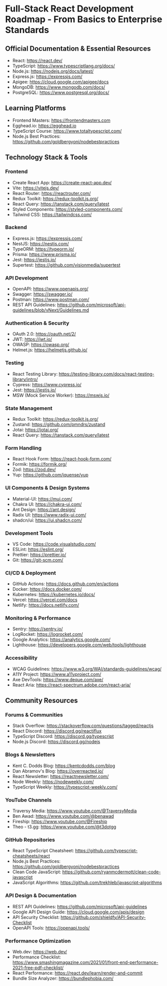 # Full-Stack React Development Roadmap - From Basics to Enterprise Standards

## Official Documentation & Essential Resources
- React: https://react.dev/
- TypeScript: https://www.typescriptlang.org/docs/
- Node.js: https://nodejs.org/docs/latest/
- Express.js: https://expressjs.com/
- Apigee: https://cloud.google.com/apigee/docs
- MongoDB: https://www.mongodb.com/docs/
- PostgreSQL: https://www.postgresql.org/docs/

## Learning Platforms
- Frontend Masters: https://frontendmasters.com
- Egghead.io: https://egghead.io
- TypeScript Course: https://www.totaltypescript.com/
- Node.js Best Practices: https://github.com/goldbergyoni/nodebestpractices

## Technology Stack & Tools

### Frontend
- Create React App: https://create-react-app.dev/
- Vite: https://vitejs.dev/
- React Router: https://reactrouter.com/
- Redux Toolkit: https://redux-toolkit.js.org/
- React Query: https://tanstack.com/query/latest
- Styled Components: https://styled-components.com/
- Tailwind CSS: https://tailwindcss.com/

### Backend
- Express.js: https://expressjs.com/
- NestJS: https://nestjs.com/
- TypeORM: https://typeorm.io/
- Prisma: https://www.prisma.io/
- Jest: https://jestjs.io/
- Supertest: https://github.com/visionmedia/supertest

### API Development
- OpenAPI: https://www.openapis.org/
- Swagger: https://swagger.io/
- Postman: https://www.postman.com/
- REST API Guidelines: https://github.com/microsoft/api-guidelines/blob/vNext/Guidelines.md

### Authentication & Security
- OAuth 2.0: https://oauth.net/2/
- JWT: https://jwt.io/
- OWASP: https://owasp.org/
- Helmet.js: https://helmetjs.github.io/

### Testing
- React Testing Library: https://testing-library.com/docs/react-testing-library/intro/
- Cypress: https://www.cypress.io/
- Jest: https://jestjs.io/
- MSW (Mock Service Worker): https://mswjs.io/

### State Management
- Redux Toolkit: https://redux-toolkit.js.org/
- Zustand: https://github.com/pmndrs/zustand
- Jotai: https://jotai.org/
- React Query: https://tanstack.com/query/latest

### Form Handling
- React Hook Form: https://react-hook-form.com/
- Formik: https://formik.org/
- Zod: https://zod.dev/
- Yup: https://github.com/jquense/yup

### UI Components & Design Systems
- Material-UI: https://mui.com/
- Chakra UI: https://chakra-ui.com/
- Ant Design: https://ant.design/
- Radix UI: https://www.radix-ui.com/
- shadcn/ui: https://ui.shadcn.com/

### Development Tools
- VS Code: https://code.visualstudio.com/
- ESLint: https://eslint.org/
- Prettier: https://prettier.io/
- Git: https://git-scm.com/

### CI/CD & Deployment
- GitHub Actions: https://docs.github.com/en/actions
- Docker: https://docs.docker.com/
- Kubernetes: https://kubernetes.io/docs/
- Vercel: https://vercel.com/docs
- Netlify: https://docs.netlify.com/

### Monitoring & Performance
- Sentry: https://sentry.io/
- LogRocket: https://logrocket.com/
- Google Analytics: https://analytics.google.com/
- Lighthouse: https://developers.google.com/web/tools/lighthouse

### Accessibility
- WCAG Guidelines: https://www.w3.org/WAI/standards-guidelines/wcag/
- A11Y Project: https://www.a11yproject.com/
- Axe DevTools: https://www.deque.com/axe/
- React Aria: https://react-spectrum.adobe.com/react-aria/

## Community Resources

### Forums & Communities
- Stack Overflow: https://stackoverflow.com/questions/tagged/reactjs
- React Discord: https://discord.gg/reactiflux
- TypeScript Discord: https://discord.gg/typescript
- Node.js Discord: https://discord.gg/nodejs

### Blogs & Newsletters
- Kent C. Dodds Blog: https://kentcdodds.com/blog
- Dan Abramov's Blog: https://overreacted.io/
- React Newsletter: https://reactnewsletter.com/
- Node Weekly: https://nodeweekly.com/
- TypeScript Weekly: https://typescript-weekly.com/

### YouTube Channels
- Traversy Media: https://www.youtube.com/@TraversyMedia
- Ben Awad: https://www.youtube.com/@benawad
- Fireship: https://www.youtube.com/@Fireship
- Theo - t3.gg: https://www.youtube.com/@t3dotgg

### GitHub Repositories
- React TypeScript Cheatsheet: https://github.com/typescript-cheatsheets/react
- Node.js Best Practices: https://github.com/goldbergyoni/nodebestpractices
- Clean Code JavaScript: https://github.com/ryanmcdermott/clean-code-javascript
- JavaScript Algorithms: https://github.com/trekhleb/javascript-algorithms

### API Design & Documentation
- REST API Guidelines: https://github.com/microsoft/api-guidelines
- Google API Design Guide: https://cloud.google.com/apis/design
- API Security Checklist: https://github.com/shieldfy/API-Security-Checklist
- OpenAPI Tools: https://openapi.tools/

### Performance Optimization
- Web.dev: https://web.dev/
- Performance Checklist: https://www.smashingmagazine.com/2021/01/front-end-performance-2021-free-pdf-checklist/
- React Performance: https://react.dev/learn/render-and-commit
- Bundle Size Analyzer: https://bundlephobia.com/

